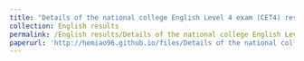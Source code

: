 ```yaml
---
title: "Details of the national college English Level 4 exam (CET4) results"
collection: English results
permalink: /English results/Details of the national college English Level 4 exam (CET4) results
paperurl: 'http://hemiao96.github.io/files/Details of the national college English Level 4 exam (CET4) results.pdf'
---
```


